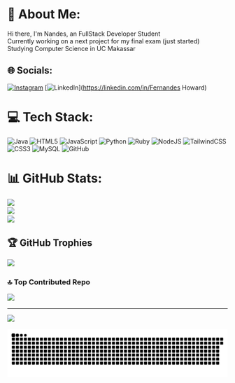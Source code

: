 # 💫 About Me:
Hi there, I'm Nandes, an FullStack Developer Student<br>Currently working on a next project for my final exam (just started)<br>Studying Computer Science in UC Makassar<br>


## 🌐 Socials:
[![Instagram](https://img.shields.io/badge/Instagram-%23E4405F.svg?logo=Instagram&logoColor=white)](https://instagram.com/fernandes.howard) [![LinkedIn](https://img.shields.io/badge/LinkedIn-%230077B5.svg?logo=linkedin&logoColor=white)](https://linkedin.com/in/Fernandes Howard) 

# 💻 Tech Stack:
![Java](https://img.shields.io/badge/java-%23ED8B00.svg?style=for-the-badge&logo=openjdk&logoColor=white) ![HTML5](https://img.shields.io/badge/html5-%23E34F26.svg?style=for-the-badge&logo=html5&logoColor=white) ![JavaScript](https://img.shields.io/badge/javascript-%23323330.svg?style=for-the-badge&logo=javascript&logoColor=%23F7DF1E) ![Python](https://img.shields.io/badge/python-3670A0?style=for-the-badge&logo=python&logoColor=ffdd54) ![Ruby](https://img.shields.io/badge/ruby-%23CC342D.svg?style=for-the-badge&logo=ruby&logoColor=white) ![NodeJS](https://img.shields.io/badge/node.js-6DA55F?style=for-the-badge&logo=node.js&logoColor=white) ![TailwindCSS](https://img.shields.io/badge/tailwindcss-%2338B2AC.svg?style=for-the-badge&logo=tailwind-css&logoColor=white) ![CSS3](https://img.shields.io/badge/css3-%231572B6.svg?style=for-the-badge&logo=css3&logoColor=white) ![MySQL](https://img.shields.io/badge/mysql-4479A1.svg?style=for-the-badge&logo=mysql&logoColor=white) ![GitHub](https://img.shields.io/badge/github-%23121011.svg?style=for-the-badge&logo=github&logoColor=white)
# 📊 GitHub Stats:
![](https://github-readme-stats.vercel.app/api?username=Nandes012&theme=dark&hide_border=false&include_all_commits=false&count_private=false)<br/>
![](https://nirzak-streak-stats.vercel.app/?user=Nandes012&theme=dark&hide_border=false)<br/>
![](https://github-readme-stats.vercel.app/api/top-langs/?username=Nandes012&theme=dark&hide_border=false&include_all_commits=false&count_private=false&layout=compact)

## 🏆 GitHub Trophies
![](https://github-profile-trophy.vercel.app/?username=Nandes012&theme=radical&no-frame=false&no-bg=false&margin-w=4)

### 🔝 Top Contributed Repo
![](https://github-contributor-stats.vercel.app/api?username=Nandes012&limit=5&theme=dark&combine_all_yearly_contributions=true)

---
[![](https://visitcount.itsvg.in/api?id=Nandes012&icon=0&color=0)](https://visitcount.itsvg.in)

<!-- Proudly created with GPRM ( https://gprm.itsvg.in ) -->
<picture>
  <source media="(prefers-color-scheme: dark)" srcset="https://raw.githubusercontent.com/Nandes012/Nandes012/output/github-snake-dark.svg" />
  <source media="(prefers-color-scheme: light)" srcset="https://raw.githubusercontent.com/Nandes012/Nandes012/output/github-snake.svg" />
  <img alt="github-snake" src="https://raw.githubusercontent.com/Nandes012/Nandes012/output/github-snake.svg" />
</picture>